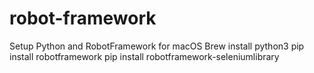 # robot-framework

Setup Python and RobotFramework for macOS
  Brew install python3
  pip install robotframework
  pip install robotframework-seleniumlibrary
